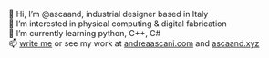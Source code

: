 👋 Hi, I’m @ascaand, industrial designer based in Italy <br>
👀 I’m interested in physical computing & digital fabrication <br>
🌱 I’m currently learning python, C++, C#  <br>
📫 [write me](mailto:hello@andreaascani.com) or see my work at [andreaascani.com](https://www.andreaascani.com) and [ascaand.xyz](https://www.instragram.com/ascaand.xyz)<br>
